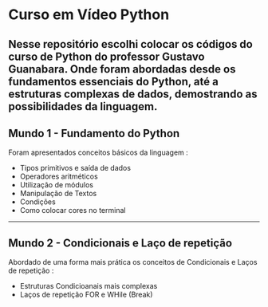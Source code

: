 # Curso em Vídeo Python
Nesse repositório escolhi colocar os códigos do curso de Python do professor Gustavo Guanabara.
Onde foram abordadas desde os fundamentos essenciais do Python, até a estruturas complexas
de dados, demostrando as possibilidades da linguagem.
---
## Mundo 1 - Fundamento do Python

Foram apresentados conceitos básicos da linguagem :
 - Tipos primitivos e saída de dados
 - Operadores aritméticos
 - Utilização de módulos
 - Manipulação de Textos
 - Condições 
 - Como colocar cores no terminal
---

## Mundo 2 - Condicionais e Laço de repetição

Abordado de uma forma mais prática os conceitos de Condicionais e Laços de repetição :

 - Estruturas Condicioanais mais complexas
 - Laços de repetição FOR e WHile (Break)
